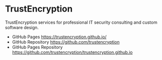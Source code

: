 
TrustEncryption
===============

TrustEncryption services for professional IT security consulting and custom software design.

* GitHub Pages <https://trustencryption.github.io/>
* GitHub Repository <https://github.com/trustencryption>
* GitHub Pages Repository <https://github.com/trustencryption/trustencryption.github.io>
